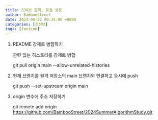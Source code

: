 ```yaml
---
title: 깃허브 원격, 로컬 설정
author: BambooStreet
date: 2024-05-22 00:34:00 +0800
categories: [깃허브]
tags: [favicon]
---
```


1. README 강제로 병합하기

    관련 없는 히스토리를 강제로 병합

    git pull origin main --allow-unrelated-histories

2. 현재 브랜치를 원격 저장소의 main 브랜치와 연결하고 동시에 push

   git push --set-upstream origin main

3. origin 변수에 주소 저장하기

    git remote add origin https://github.com/BambooStreet/2024SummerAlgorithmStudy.git